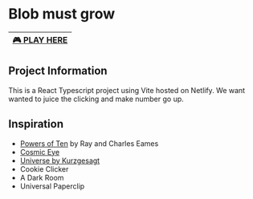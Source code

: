 # Blob must grow

<div align="center">

| [🎮 **PLAY HERE**](https://blob-game-fractal.netlify.app/) |
| :--------------------------------------------------------: |

</div>

## Project Information

This is a React Typescript project using Vite hosted on Netlify. We want wanted to juice the clicking and make number go up.

## Inspiration

- [Powers of Ten](https://www.youtube.com/watch?v=0fKBhvDjuy0&pp=ygUNcG93ZXJzIG9mIHRlbg%3D%3D) by Ray and Charles Eames
- [Cosmic Eye](https://youtu.be/8Are9dDbW24)
- [Universe by Kurzgesagt](https://apps.apple.com/us/app/universe-in-a-nutshell/id1526364758)
- Cookie Clicker
- A Dark Room
- Universal Paperclip
